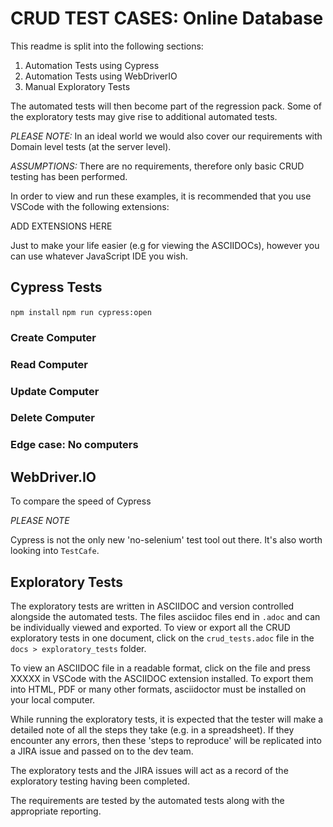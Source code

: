 # CRUD TEST CASES: Online Database

This readme is split into the following sections:

1. Automation Tests using Cypress
2. Automation Tests using WebDriverIO
3. Manual Exploratory Tests 

The automated tests will then become part of the regression pack. Some of the exploratory tests may give rise to additional automated tests.

*PLEASE NOTE:* In an ideal world we would also cover our requirements with Domain level tests (at the server level).

*ASSUMPTIONS:* There are no requirements, therefore only basic CRUD testing has been performed.

In order to view and run these examples, it is recommended that you use VSCode with the following extensions:

ADD EXTENSIONS HERE

Just to make your life easier (e.g for viewing the ASCIIDOCs), however you can use whatever JavaScript IDE you wish.

## Cypress Tests

`npm install`
`npm run cypress:open`

### Create Computer

### Read Computer

### Update Computer

### Delete Computer

### Edge case: No computers


## WebDriver.IO

To compare the speed of Cypress 


*PLEASE NOTE* 

Cypress is not the only new 'no-selenium' test tool out there. It's also worth looking into `TestCafe`.

## Exploratory Tests

The exploratory tests are written in ASCIIDOC and version controlled alongside the automated tests. The files asciidoc files end in `.adoc` and can be individually viewed and exported. To view or export all the CRUD exploratory tests in one document, click on the `crud_tests.adoc` file in the `docs > exploratory_tests` folder.

To view an ASCIIDOC file in a readable format, click on the file and press XXXXX in VSCode with the ASCIIDOC extension installed. To export them into HTML, PDF or many other formats, asciidoctor must be installed on your local computer.

While running the exploratory tests, it is expected that the tester will make a detailed note of all the steps they take (e.g. in a spreadsheet). If they encounter any errors, then these 'steps to reproduce' will be replicated into a JIRA issue and passed on to the dev team. 

The exploratory tests and the JIRA issues will act as a record of the exploratory testing having been completed.

The requirements are tested by the automated tests along with the appropriate reporting.